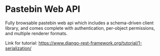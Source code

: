 # Pastebin Web API
Fully browsable pastebin web api which includes a schema-driven client library, and comes complete with authentication, per-object permissions, and multiple renderer formats.

Link for tutorial:
https://www.django-rest-framework.org/tutorial/1-serialization/
